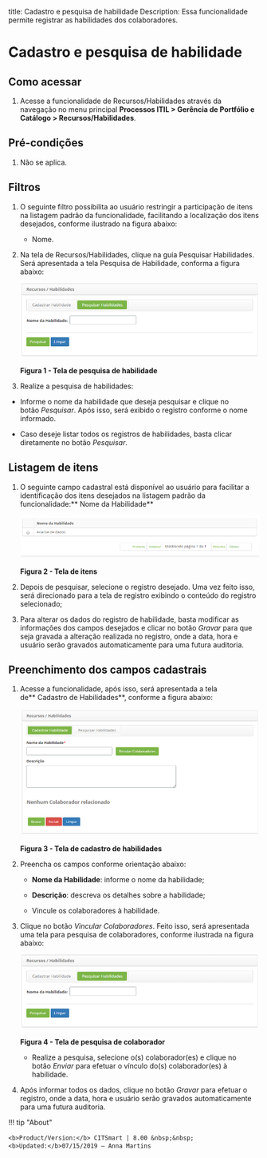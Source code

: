 title: Cadastro e pesquisa de habilidade
Description: Essa funcionalidade permite registrar as habilidades dos
colaboradores.

# Cadastro e pesquisa de habilidade


Como acessar
------------

1.  Acesse a funcionalidade de Recursos/Habilidades através da navegação no menu
    principal **Processos ITIL > Gerência de Portfólio e
    Catálogo > Recursos/Habilidades**.

Pré-condições
-------------

1.  Não se aplica.

Filtros
-------

1.  O seguinte filtro possibilita ao usuário restringir a participação de itens
    na listagem padrão da funcionalidade, facilitando a localização dos itens
    desejados, conforme ilustrado na figura abaixo:

    -   Nome.

1.  Na tela de Recursos/Habilidades, clique na guia
    Pesquisar Habilidades. Será apresentada a tela Pesquisa de Habilidade,
    conforma a figura abaixo:

    ![Criar](images/skill-1.png)

    **Figura 1 - Tela de pesquisa de habilidade**

1.  Realize a pesquisa de habilidades:

-   Informe o nome da habilidade que deseja pesquisar e clique no
    botão *Pesquisar*. Após isso, será exibido o registro conforme o nome
    informado.

-   Caso deseje listar todos os registros de habilidades, basta clicar
    diretamente no botão *Pesquisar*.

Listagem de itens
----------------

1.  O seguinte campo cadastral está disponível ao usuário para facilitar a
    identificação dos itens desejados na listagem padrão da
    funcionalidade:** Nome da Habilidade**

    ![Criar](images/skill-2.png)

    **Figura 2 - Tela de itens**

1.  Depois de pesquisar, selecione o registro desejado. Uma vez feito isso, será
    direcionado para a tela de registro exibindo o conteúdo do registro
    selecionado;

2.  Para alterar os dados do registro de habilidade, basta modificar as
    informações dos campos desejados e clicar no botão *Gravar* para que seja
    gravada a alteração realizada no registro, onde a data, hora e usuário serão
    gravados automaticamente para uma futura auditoria.

Preenchimento dos campos cadastrais
-----------------------------------

1.  Acesse a funcionalidade, após isso, será apresentada a tela de** Cadastro de
    Habilidades**, conforme a figura abaixo:

    ![Criar](images/skill-3.png)

    **Figura 3 - Tela de cadastro de habilidades**

1.  Preencha os campos conforme orientação abaixo:

    -   **Nome da Habilidade**: informe o nome da habilidade;

    -   **Descrição**: descreva os detalhes sobre a habilidade;

    -   Vincule os colaboradores à habilidade.

1.  Clique no botão *Vincular Colaboradores*. Feito isso, será apresentada uma
    tela para pesquisa de colaboradores, conforme ilustrada na figura abaixo:

    ![Criar](images/skill-1.png)

    **Figura 4 - Tela de pesquisa de colaborador**

    -   Realize a pesquisa, selecione o(s) colaborador(es) e clique no
    botão *Enviar* para efetuar o vínculo do(s) colaborador(es) à habilidade.

1.  Após informar todos os dados, clique no botão *Gravar* para efetuar o
    registro, onde a data, hora e usuário serão gravados automaticamente para
    uma futura auditoria.


!!! tip "About"

    <b>Product/Version:</b> CITSmart | 8.00 &nbsp;&nbsp;
    <b>Updated:</b>07/15/2019 – Anna Martins

